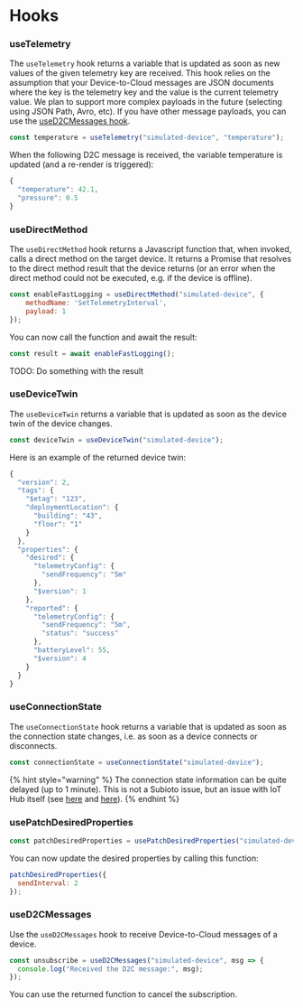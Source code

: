 # Hooks

### useTelemetry

The `useTelemetry` hook returns a variable that is updated as soon as new values of the given telemetry key are received. This hook relies on the assumption that your Device-to-Cloud messages are JSON documents where the key is the telemetry key and the value is the current telemetry value. We plan to support more complex payloads in the future \(selecting using JSON Path, Avro, etc\). If you have other message payloads, you can use the [useD2CMessages hook](hooks.md#used-2-cmessages).

```javascript
const temperature = useTelemetry("simulated-device", "temperature");
```

When the following D2C message is received, the variable temperature is updated \(and a re-render is triggered\):

```javascript
{
  "temperature": 42.1,
  "pressure": 0.5
}
```

### useDirectMethod

The `useDirectMethod` hook returns a Javascript function that, when invoked, calls a direct method on the target device. It returns a Promise that resolves to the direct method result that the device returns \(or an error when the direct method could not be executed, e.g. if the device is offline\).

```javascript
const enableFastLogging = useDirectMethod("simulated-device", {
    methodName: 'SetTelemetryInterval',
    payload: 1
});
```

You can now call the function and await the result:

```javascript
const result = await enableFastLogging();
```

TODO: Do something with the result

### useDeviceTwin

The `useDeviceTwin` returns a variable that is updated as soon as the device twin of the device changes.

```javascript
const deviceTwin = useDeviceTwin("simulated-device");
```

Here is an example of the returned device twin:

```javascript
{
  "version": 2,
  "tags": {
    "$etag": "123",
    "deploymentLocation": {
      "building": "43",
      "floor": "1"
    }
  },
  "properties": {
    "desired": {
      "telemetryConfig": {
        "sendFrequency": "5m"
      },
      "$version": 1
    },
    "reported": {
      "telemetryConfig": {
        "sendFrequency": "5m",
        "status": "success"
      },
      "batteryLevel": 55,
      "$version": 4
    }
  }
}
```

### useConnectionState

The `useConnectionState` hook returns a variable that is updated as soon as the connection state changes, i.e. as soon as a device connects or disconnects. 

```javascript
const connectionState = useConnectionState("simulated-device");
```

{% hint style="warning" %}
The connection state information can be quite delayed \(up to 1 minute\). This is not a Subioto issue, but an issue with IoT Hub itself \(see [here](https://docs.microsoft.com/en-us/azure/iot-hub/iot-hub-event-grid#limitations-for-device-connected-and-device-disconnected-events) and [here](https://docs.microsoft.com/en-us/answers/questions/434493/device-connection-state-events-delayed.html)\).
{% endhint %}

### usePatchDesiredProperties

```javascript
const patchDesiredProperties = usePatchDesiredProperties("simulated-device");
```

You can now update the desired properties by calling this function:

```javascript
patchDesiredProperties({
  sendInterval: 2
});
```

### useD2CMessages

Use the `useD2CMessages` hook to receive Device-to-Cloud messages of a device.

```javascript
const unsubscribe = useD2CMessages("simulated-device", msg => {
  console.log("Received the D2C message:", msg);
});
```

You can use the returned function to cancel the subscription.


